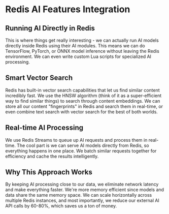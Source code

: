 # Redis AI Features Integration

## Running AI Directly in Redis

This is where things get really interesting - we can actually run AI models directly inside Redis using their AI modules. This means we can do TensorFlow, PyTorch, or ONNX model inference without leaving the Redis environment. We can even write custom Lua scripts for specialized AI processing.

## Smart Vector Search

Redis has built-in vector search capabilities that let us find similar content incredibly fast. We use the HNSW algorithm (think of it as a super-efficient way to find similar things) to search through content embeddings. We can store all our content "fingerprints" in Redis and search them in real-time, or even combine text search with vector search for the best of both worlds.

## Real-time AI Processing

We use Redis Streams to queue up AI requests and process them in real-time. The cool part is we can serve AI models directly from Redis, so everything happens in one place. We batch similar requests together for efficiency and cache the results intelligently.

## Why This Approach Works

By keeping AI processing close to our data, we eliminate network latency and make everything faster. We're more memory efficient since models and data share the same memory space. We can scale horizontally across multiple Redis instances, and most importantly, we reduce our external AI API calls by 60-80%, which saves us a ton of money.
